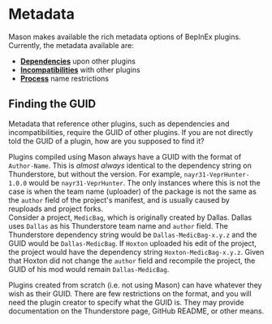 # Metadata

Mason makes available the rich metadata options of BepInEx plugins. Currently, the metadata available are:

- [**Dependencies**](dependencies.md) upon other plugins
- [**Incompatibilities**](incompatibilities.md) with other plugins
- [**Process**](processes.md) name restrictions

## Finding the GUID

Metadata that reference other plugins, such as dependencies and incompatibilities, require the GUID of other plugins. If you are not directly told the GUID of a plugin, how are you supposed to find it?

Plugins compiled using Mason always have a GUID with the format of `Author-Name`. This is *almost always* identical to the dependency string on Thunderstore, but without the version. For example, `nayr31-VeprHunter-1.0.0` would be `nayr31-VeprHunter`. The only instances where this is not the case is when the team name (uploader) of the package is not the same as the `author` field of the project's manifest, and is usually caused by reuploads and project forks.  
Consider a project, `MedicBag`, which is originally created by Dallas. Dallas uses `Dallas` as his Thunderstore team name and `author` field. The Thunderstore dependency string would be `Dallas-MedicBag-x.y.z` and the GUID would be `Dallas-MedicBag`. If `Hoxton` uploaded his edit of the project, the project would have the dependency string `Hoxton-MedicBag-x.y.z`. Given that Hoxton did not change the `author` field and recompile the project, the GUID of his mod would remain `Dallas-MedicBag`.

Plugins created from scratch (i.e. not using Mason) can have whatever they wish as their GUID. There are few restrictions on the format, and you will need the plugin creator to specify what the GUID is. They may provide documentation on the Thunderstore page, GitHub README, or other means.  
